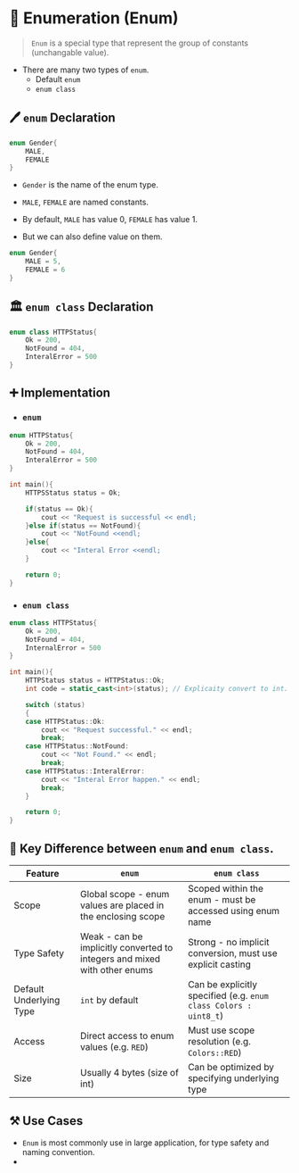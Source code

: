 # 📑 Enumeration (Enum)
> `Enum` is a special type that represent the group of constants (unchangable value).

* There are many two types of `enum`.
    * Default `enum`
    * `enum class`

## 🖊️ **`enum`** Declaration
```cpp
enum Gender{
    MALE,
    FEMALE
}
```
* `Gender` is the name of the enum type.
* `MALE`, `FEMALE` are named constants.
* By default, `MALE` has value 0, `FEMALE` has value 1.

* But we can also define value on them.
```cpp
enum Gender{
    MALE = 5,
    FEMALE = 6
}
```

## 🏛️ **`enum class`** Declaration
```cpp
enum class HTTPStatus{
    Ok = 200,
    NotFound = 404,
    InteralError = 500
}
```

## ➕ Implementation
* ### `enum`
```cpp
enum HTTPStatus{
    Ok = 200,
    NotFound = 404,
    InteralError = 500
}

int main(){
    HTTPSStatus status = Ok;

    if(status == Ok){
        cout << "Request is successful << endl;
    }else if(status == NotFound){
        cout << "NotFound <<endl;
    }else{
        cout << "Interal Error <<endl;
    }

    return 0;
}
```
* ### `enum class`
```cpp
enum class HTTPStatus{
    Ok = 200,
    NotFound = 404,
    InternalError = 500
}

int main(){
    HTTPStatus status = HTTPStatus::Ok;
    int code = static_cast<int>(status); // Explicaity convert to int.

    switch (status)
    {
    case HTTPStatus::Ok:
        cout << "Request successful." << endl;
        break;
    case HTTPStatus::NotFound:
        cout << "Not Found." << endl;
        break;
    case HTTPStatus::InteralError:
        cout << "Interal Error happen." << endl;
        break;
    }

    return 0;
}
```

## 🔑 Key Difference between `enum` and `enum class`.
| Feature | `enum` | `enum class` |
| --- | --- | --- |
| Scope | Global scope - enum values are placed in the enclosing scope | Scoped within the enum - must be accessed using enum name |
| Type Safety | Weak - can be implicitly converted to integers and mixed with other enums | Strong - no implicit conversion, must use explicit casting |
| Default Underlying Type | `int` by default | Can be explicitly specified (e.g. `enum class Colors : uint8_t`) |
| Access | Direct access to enum values (e.g. `RED`) | Must use scope resolution (e.g. `Colors::RED`) |
| Size | Usually 4 bytes (size of int) | Can be optimized by specifying underlying type |


## ⚒️ Use Cases
* `Enum` is most commonly use in large application, for type safety and naming convention.
*